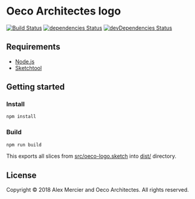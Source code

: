 Oeco Architectes logo
=====================

[![Build Status](https://travis-ci.org/oeco-architectes/oeco-logo.svg?branch=master)](https://travis-ci.org/oeco-architectes/oeco-logo)
[![dependencies Status](https://david-dm.org/oeco-architectes/oeco-logo/status.svg)](https://david-dm.org/oeco-architectes/oeco-logo)
[![devDependencies Status](https://david-dm.org/oeco-architectes/oeco-logo/dev-status.svg)](https://david-dm.org/oeco-architectes/oeco-logo?type=dev)

Requirements
------------

- [Node.js]
- [Sketchtool]

Getting started
---------------

### Install

```bash
npm install
```

### Build

```bash
npm run build
```

This exports all slices from [src/oeco-logo.sketch] into [dist/] directory.

License
-------

Copyright © 2018 Alex Mercier and Oeco Architectes. All rights reserved.

[Node.js]: https://nodejs.org/
[Sketchtool]: https://developer.sketchapp.com/guides/sketchtool/
[src/oeco-logo.sketch]: ./src/oeco-logo.sketch
[dist/]: ./dist/

